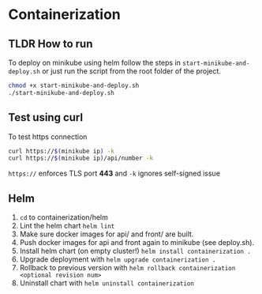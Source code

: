 # Containerization

## TLDR How to run

To deploy on minikube using helm follow the steps in `start-minikube-and-deploy.sh` or just run the script from the root folder of the project.
```zsh
chmod +x start-minikube-and-deploy.sh
./start-minikube-and-deploy.sh
```

## Test using curl

To test https connection
```zsh
curl https://$(minikube ip) -k
curl https://$(minikube ip)/api/number -k
```
`https://` enforces TLS port **443** and `-k` ignores self-signed issue

## Helm

1. `cd` to containerization/helm
2. Lint the helm chart `helm lint`
3. Make sure docker images for api/ and front/ are built.
4. Push docker images for api and front again to minikube (see deploy.sh).
5. Install helm chart (on empty cluster!) `helm install containerization .`
6. Upgrade deployment with `helm upgrade containerization .`
7. Rollback to previous version with `helm rollback containerization <optional revision num>`
8. Uninstall chart with `helm uninstall containerization`

